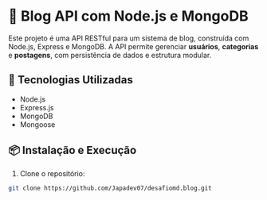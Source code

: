 # 📝 Blog API com Node.js e MongoDB

Este projeto é uma API RESTful para um sistema de blog, construída com Node.js, Express e MongoDB. A API permite gerenciar **usuários**, **categorias** e **postagens**, com persistência de dados e estrutura modular.

## 🚀 Tecnologias Utilizadas

- Node.js
- Express.js
- MongoDB
- Mongoose

## 📦 Instalação e Execução

1. Clone o repositório:
```bash
git clone https://github.com/Japadev07/desafiomd.blog.git

